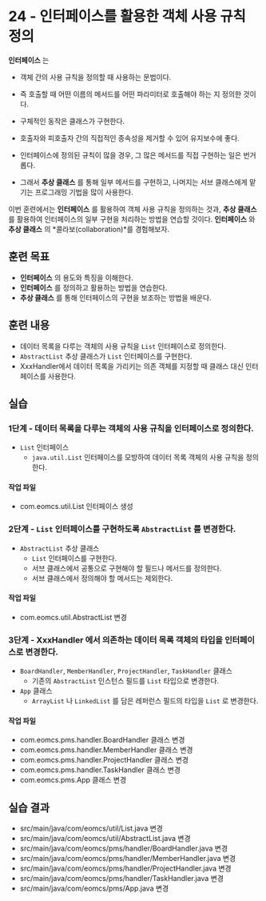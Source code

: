 # 24 - 인터페이스를 활용한 객체 사용 규칙 정의

**인터페이스** 는 

- 객체 간의 사용 규칙을 정의할 때 사용하는 문법이다.
- 즉 호출할 때 어떤 이름의 메서드를 어떤 파라미터로 호출해야 하는 지 정의한 것이다.
- 구체적인 동작은 클래스가 구현한다.
- 호출자와 피호출자 간의 직접적인 종속성을 제거할 수 있어 유지보수에 좋다. 


- 인터페이스에 정의된 규칙이 많을 경우, 그 많은 메서드를 직접 구현하는 일은 번거롭다.
- 그래서 **추상 클래스** 를 통해 일부 메서드를 구현하고,
  나머지는 서브 클래스에게 맡기는 프로그래밍 기법을 많이 사용한다. 

이번 훈련에서는 **인터페이스** 를 활용하여 객체 사용 규칙을 정의하는 것과,
**추상 클래스** 를 활용하여 인터페이스의 일부 구현을 처리하는 방법을 연습할 것이다.
**인터페이스** 와 **추상 클래스** 의 *콜라보(collaboration)*를 경험해보자.

## 훈련 목표

- **인터페이스** 의 용도와 특징을 이해한다.
- **인터페이스** 를 정의하고 활용하는 방법을 연습한다.
- **추상 클래스** 를 통해 인터페이스의 구현을 보조하는 방법을 배운다.


## 훈련 내용

- 데이터 목록을 다루는 객체의 사용 규칙을 `List` 인터페이스로 정의한다.
- `AbstractList` 추상 클래스가 `List` 인터페이스를 구현한다.
- XxxHandler에서 데이터 목록을 가리키는 의존 객체를 지정할 때 클래스 대신 인터페이스를 사용한다.

## 실습

### 1단계 - 데이터 목록을 다루는 객체의 사용 규칙을 인터페이스로 정의한다.

- `List` 인터페이스
  - `java.util.List` 인터페이스를 모방하여 데이터 목록 객체의 사용 규칙을 정의한다. 

#### 작업 파일

- com.eomcs.util.List 인터페이스 생성


### 2단계 - `List` 인터페이스를  구현하도록 `AbstractList` 를 변경한다.

- `AbstractList` 추상 클래스
  - `List` 인터페이스를 구현한다.
  - 서브 클래스에서 공통으로 구현해야 할 필드나 메서드를 정의한다.
  - 서브 클래스에서 정의해야 할 메서드는 제외한다.

#### 작업 파일

- com.eomcs.util.AbstractList 변경

### 3단계 - XxxHandler 에서 의존하는 데이터 목록 객체의 타입을 인터페이스로 변경한다.

- `BoardHandler`, `MemberHandler`, `ProjectHandler`, `TaskHandler` 클래스
  - 기존의 `AbstractList` 인스턴스 필드를 `List` 타입으로 변경한다.
- `App` 클래스
  - `ArrayList` 나 `LinkedList` 를 담은 레퍼런스 필드의 타입을 `List` 로 변경한다.
  
#### 작업 파일

- com.eomcs.pms.handler.BoardHandler 클래스 변경
- com.eomcs.pms.handler.MemberHandler 클래스 변경
- com.eomcs.pms.handler.ProjectHandler 클래스 변경
- com.eomcs.pms.handler.TaskHandler 클래스 변경
- com.eomcs.pms.App 클래스 변경

## 실습 결과

- src/main/java/com/eomcs/util/List.java 변경
- src/main/java/com/eomcs/util/AbstractList.java 변경
- src/main/java/com/eomcs/pms/handler/BoardHandler.java 변경
- src/main/java/com/eomcs/pms/handler/MemberHandler.java 변경
- src/main/java/com/eomcs/pms/handler/ProjectHandler.java 변경
- src/main/java/com/eomcs/pms/handler/TaskHandler.java 변경
- src/main/java/com/eomcs/pms/App.java 변경